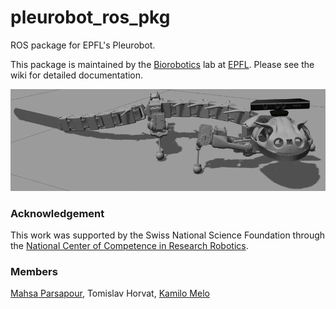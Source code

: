 # pleurobot_ros_pkg
ROS package for EPFL's Pleurobot.

This package is maintained by the [Biorobotics](https://www.biorob.epfl.ch) lab at [EPFL](https://www.epfl.ch/). Please see the wiki for detailed documentation.

![Pleurobot](http://github.com/KM-RoBoTa/pleurobot_ros_pkg/blob/master/images/Pleurobot.png)


### Acknowledgement

This work was supported by the Swiss National Science Foundation through the [National Center of Competence in Research Robotics](http://www.nccr-robotics.ch/).

### Members

[Mahsa Parsapour](https://www.github.com/MahsaP), Tomislav Horvat, [Kamilo Melo](https://www.github.com/kamilomelo)
